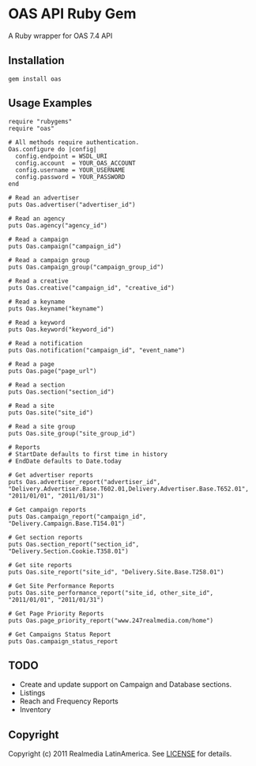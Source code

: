 OAS API Ruby Gem
====================
A Ruby wrapper for OAS 7.4 API

Installation
------------
    gem install oas

Usage Examples
--------------
    require "rubygems"
    require "oas"

    # All methods require authentication.
    Oas.configure do |config|
      config.endpoint = WSDL_URI
      config.account  = YOUR_OAS_ACCOUNT
      config.username = YOUR_USERNAME
      config.password = YOUR_PASSWORD
    end

    # Read an advertiser
    puts Oas.advertiser("advertiser_id")

    # Read an agency
    puts Oas.agency("agency_id")

    # Read a campaign
    puts Oas.campaign("campaign_id")

    # Read a campaign group
    puts Oas.campaign_group("campaign_group_id")

    # Read a creative
    puts Oas.creative("campaign_id", "creative_id")

    # Read a keyname
    puts Oas.keyname("keyname")

    # Read a keyword
    puts Oas.keyword("keyword_id")

    # Read a notification
    puts Oas.notification("campaign_id", "event_name")

    # Read a page
    puts Oas.page("page_url")

    # Read a section
    puts Oas.section("section_id")

    # Read a site
    puts Oas.site("site_id")

    # Read a site group
    puts Oas.site_group("site_group_id")

    # Reports
    # StartDate defaults to first time in history
    # EndDate defaults to Date.today

    # Get advertiser reports
    puts Oas.advertiser_report("advertiser_id", "Delivery.Advertiser.Base.T602.01,Delivery.Advertiser.Base.T652.01", "2011/01/01", "2011/01/31")

    # Get campaign reports
    puts Oas.campaign_report("campaign_id", "Delivery.Campaign.Base.T154.01")

    # Get section reports
    puts Oas.section_report("section_id", "Delivery.Section.Cookie.T358.01")

    # Get site reports
    puts Oas.site_report("site_id", "Delivery.Site.Base.T258.01")

    # Get Site Performance Reports
    puts Oas.site_performance_report("site_id, other_site_id", "2011/01/01", "2011/01/31")

    # Get Page Priority Reports
    puts Oas.page_priority_report("www.247realmedia.com/home")

    # Get Campaigns Status Report
    puts Oas.campaign_status_report

TODO
------------

* Create and update support on Campaign and Database sections.
* Listings
* Reach and Frequency Reports
* Inventory

Copyright
---------
Copyright (c) 2011 Realmedia LatinAmerica.
See [LICENSE](https://github.com/realmedia/ruby-oas/blob/master/LICENSE) for details.
